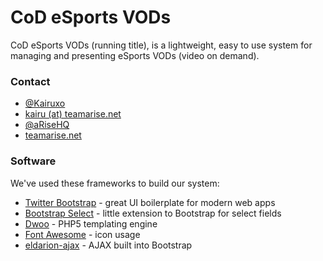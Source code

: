 # CoD eSports VODs
CoD eSports VODs (running title), is a lightweight, easy to use system for managing and presenting eSports VODs (video on demand).

### Contact
* [@Kairuxo]
* [kairu (at) teamarise.net]
* [@aRiseHQ]
* [teamarise.net]

### Software
We've used these frameworks to build our system:

* [Twitter Bootstrap] - great UI boilerplate for modern web apps
* [Bootstrap Select] - little extension to Bootstrap for select fields
* [Dwoo] - PHP5 templating engine
* [Font Awesome] - icon usage
* [eldarion-ajax] - AJAX built into Bootstrap

[Twitter Bootstrap]:http://twitter.github.com/bootstrap/
[Dwoo]:http://dwoo.org/
[Bootstrap Select]:https://github.com/silviomoreto/bootstrap-select
[Font Awesome]:http://fortawesome.github.io/Font-Awesome/
[eldarion-ajax]:https://github.com/eldarion/eldarion-ajax

[@Kairuxo]:http://twitter.com/Kairuxo
[@aRiseHQ]:http://twitter.com/aRiseHQ
[teamarise.net]:http://teamarise.net
[kairu (at) teamarise.net]:mailto:kairu@teamarise.net